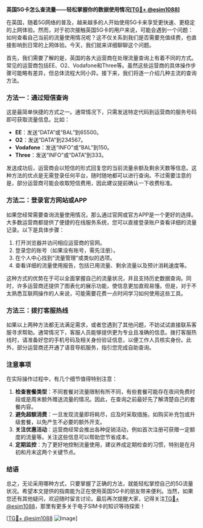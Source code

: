 **英国5G卡怎么查流量——轻松掌握你的数据使用情况[[TG💪+ @esim1088](https://t.me/s/esim1088)]**

在英国，随着5G网络的普及，越来越多的人开始使用5G卡来享受更快速、更稳定的上网体验。然而，对于初次接触英国5G卡的用户来说，可能会遇到一个问题：如何查看自己当前的流量使用情况呢？这不仅关系到我们是否需要充值续费，也直接影响到日常的上网体验。今天，我们就来详细聊聊这个问题。

首先，我们需要了解的是，英国的各大运营商在处理流量查询上有着不同的方式。常见的运营商包括EE、O2、Vodafone和Three等。虽然这些运营商的具体操作步骤可能略有差异，但总体流程大同小异。接下来，我们将逐一介绍几种主流的查询方法。

### 方法一：通过短信查询

这是最简单快捷的方式之一。通常情况下，只需发送特定代码到运营商的服务号码即可获取流量信息。比如：

- **EE**：发送“DATA”或“BAL”到65500。
- **O2**：发送“DATA”到234567。
- **Vodafone**：发送“INFO”或“BAL”到150。
- **Three**：发送“INFO”或“DATA”到333。

发送成功后，运营商会以短信的形式回复您的当前流量余额及剩余天数等信息。这种方法的优点是无需登录任何平台，随时随地都可以进行查询。不过需要注意的是，部分运营商可能会收取短信费用，因此建议提前确认一下收费标准。

### 方法二：登录官方网站或APP

如果您经常需要查询流量使用情况，那么通过官网或官方APP是一个更好的选择。大多数运营商都提供了便捷的在线服务系统，您可以直接登录账户查看详细的流量记录。以下是具体步骤：

1. 打开浏览器并访问相应运营商的官网。
2. 登录您的账号（如果没有账号，需先注册）。
3. 在个人中心找到“流量管理”或类似的选项。
4. 查看详细的流量使用报告，包括已用流量、剩余流量以及预计消耗速度等。

这种方式的优势在于可以全面掌握自己的流量状况，并且支持历史数据查询。同时，许多运营商还提供了图表化的展示功能，使信息更加直观易懂。但是，对于不太熟悉互联网操作的人来说，可能需要花费一点时间学习如何使用这些工具。

### 方法三：拨打客服热线

如果以上两种方法都无法满足需求，或者您遇到了其他问题，不妨试试直接联系客服寻求帮助。通常情况下，客服人员能够提供更为专业且准确的信息。拨打客服热线时，请准备好您的手机号码及相关身份验证信息，以便工作人员核实身份。此外，部分运营商还开通了语音导航服务，指引您完成自助查询。

### 注意事项

在实际操作过程中，有几个细节值得特别注意：

1. **检查套餐类型**：不同套餐对流量限制有所不同，有些套餐可能存在夜间免费时段或是周末额外赠送流量的情况。因此，在查询之前最好先了解清楚自己的套餐内容。
2. **避免超额消费**：一旦发现流量即将耗尽，应及时采取措施，如购买补充包或升级套餐，以免产生不必要的额外开支。
3. **关注优惠活动**：运营商经常会推出各种促销活动，例如首次注册可获赠一定额度的流量等。关注这些信息可以帮助您节省成本。
4. **定期监控**：为了更好地控制流量使用，建议养成定期检查的习惯，特别是在月初和月末这两个关键节点。

### 结语

总之，无论采用哪种方式，只要掌握了正确的方法，就能轻松掌控自己的5G流量状况。希望本文提供的指南能为正在使用英国5G卡的朋友带来便利。当然，如果您还有其他疑问，欢迎随时留言讨论。最后再次提醒大家，记得关注[TG💪+ @esim1088](https://t.me/s/esim1088)，那里有更多关于电子SIM卡的知识等待探索！

[[TG💪+ @esim1088](https://t.me/s/esim1088) ![Image](https://i.postimg.cc/4NQfJmqS/Snipaste-2025-05-13-00-14-12.png)]